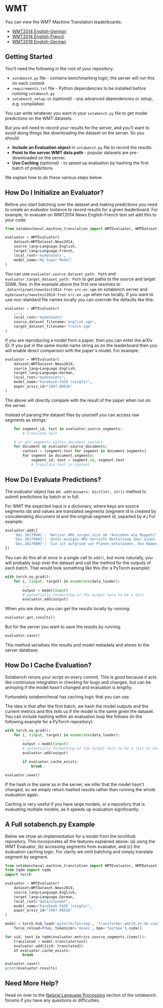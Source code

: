 # WMT

You can view the WMT Machine Translation leaderboards:

- [WMT2014 English-German](https://sotabench.com/benchmarks/machine-translation-on-wmt2014-english-german)
- [WMT2014 English-French](https://sotabench.com/benchmarks/machine-translation-on-wmt2014-english-french)
- [WMT2019 English-German](https://sotabench.com/benchmarks/machine-translation-on-wmt2019-english-german)

## Getting Started

You'll need the following in the root of your repository:

- `sotabench.py` file - contains benchmarking logic; the server will run this on each commit
- `requirements.txt` file - Python dependencies to be installed before running `sotabench.py`
- `sotabench_setup.sh` *(optional)* - any advanced dependencies or setup, e.g. compilation

You can write whatever you want in your `sotabench.py` file to get model predictions on the WMT datasets.

But you will need to record your results for the server, and you'll want to avoid doing things like
downloading the dataset on the server. So you should:

- **Include an Evaluation object** in `sotabench.py` file to record the results.
- **Point to the server WMT data path** - popular datasets are pre-downloaded on the server.
- **Use Caching** *(optional)* - to speed up evaluation by hashing the first batch of predictions.

We explain how to do these various steps below.

## How Do I Initialize an Evaluator?

Before you start batching over the dataset and making predictions you need
to create an evaluator instance to record results for a given leaderboard.
For example, to evaluate on WMT2014 News English-French test set add this
to your code:

``` python
from sotabencheval.machine_translation import WMTEvaluator, WMTDataset, Language

evaluator = WMTEvaluator(
    dataset=WMTDataset.News2014,
    source_lang=Language.English,
    target_lang=Language.French,
    local_root='mydatasets',
    model_name='My Super Model'
)
```

You can use `evaluator.source_dataset_path: Path` and `evaluator.target_dataset_path: Path`
to get paths to the source and target SGML files.
In the example above the first one resolves to `.data/nlp/wmt/newstest2014-fren-src.en.sgm` on
sotabench server and `mydatasets/newstest2014-fren-src.en.sgm` when run locally.
If you want to use non-standard file names locally you can override the defaults like this:

``` python
evaluator = WMTEvaluator(
    ...,
    local_root='mydatasets'
    source_dataset_filename='english.sgm',
    target_dataset_filename='french.sgm'
)
```

If you are reproducing a model from a paper, then you can enter the arXiv ID. If you
put in the same model name string as on the leaderboard
then you will enable direct comparison with the paper's model. For example:

``` python
evaluator = WMTEvaluator(
    dataset=WMTDataset.News2019,
    source_lang=Language.English,
    target_lang=Language.German,
    local_root="mydatasets",
    model_name="Facebook-FAIR (single)",
    paper_arxiv_id="1907.06616"
)
```

The above will directly compare with the result of the paper when run on the server.

Instead of parsing the dataset files by yourself you can access raw segments as strings:

``` python
    for segment_id, text in evaluator.source_segments:
        # translate text

    # or get segments within document context
    for document in evaluator.source_documents:
        context = [segment.text for segment in document.segments]
        for segment in document.segments:
            segment_id, text = segment.id, segment.text
            # translate text in context
```

## How Do I Evaluate Predictions?

The evaluator object has an `.add(answers: Dict[str, str])` method to submit predictions by batch or in full.

For WMT the expected input is a dictionary, where keys are source segments
ids and values are translated segments
(segment id is created by concatenating document id and the original segment id,
separted by `#`.) For example:

``` python
evaluator.add({
    'bbc.381790#1': 'Waliser AMs sorgen sich um "Aussehen wie Muppets"',
    'bbc.381790#2': 'Unter einigen AMs herrscht Bestürzung über einen...',
    'bbc.381790#3': 'Sie ist aufgrund von Plänen entstanden, den Namen...'
})
```

You can do this all at once in a single call to `add()`, but more naturally, you will
probably loop over the dataset and call the method for the outputs of each batch.
That would look something like this (for a PyTorch example):

``` python
with torch.no_grad():
    for i, (input, target) in enumerate(data_loader):
        ...
        output = model(input)
        # potentially formatting of the output here to be a dict
        evaluator.add(output)
```

When you are done, you can get the results locally by running:

``` python
evaluator.get_results()
```

But for the server you want to save the results by running:

``` python
evaluator.save()
```

This method serialises the results and model metadata and stores to the server database.

## How Do I Cache Evaluation?

Sotabench reruns your script on every commit. This is good because it acts like
continuous integration in checking for bugs and changes, but can be annoying
if the model hasn't changed and evaluation is lengthy.

Fortunately sotabencheval has caching logic that you can use.

The idea is that after the first batch, we hash the model outputs and the
current metrics and this tells us if the model is the same given the dataset.
You can include hashing within an evaluation loop like follows (in the following
example for a PyTorch repository):

``` python
with torch.no_grad():
    for i, (input, target) in enumerate(data_loader):
        ...
        output = model(input)
        # potentially formatting of the output here to be a list of dicts
        evaluator.add(output)

        if evaluator.cache_exists:
            break

evaluator.save()
```

If the hash is the same as in the server, we infer that the model hasn't changed, so
we simply return hashed results rather than running the whole evaluation again.

Caching is very useful if you have large models, or a repository that is evaluating
multiple models, as it speeds up evaluation significantly.

## A Full sotabench.py Example

Below we show an implementation for a model from the torchhub repository. This
incorporates all the features explained above: (a) using the WMT Evaluator,
(b) accessing segments from evaluator, and (c) the evaluation caching logic.
For clarity we omit batching and simply translate segment by segment.

``` python
from sotabencheval.machine_translation import WMTEvaluator, WMTDataset, Language
from tqdm import tqdm
import torch

evaluator = WMTEvaluator(
    dataset=WMTDataset.News2019,
    source_lang=Language.English,
    target_lang=Language.German,
    local_root="data/nlp/wmt",
    model_name="Facebook-FAIR (single)",
    paper_arxiv_id="1907.06616"
)

model = torch.hub.load('pytorch/fairseq', 'transformer.wmt19.en-de.single_model',
    force_reload=True, tokenizer='moses', bpe='fastbpe').cuda()

for sid, text in tqdm(evaluator.metrics.source_segments.items()):
    translated = model.translate(text)
    evaluator.add({sid: translated})
    if evaluator.cache_exists:
        break

evaluator.save()
print(evaluator.results)

```

## Need More Help?

Head on over to the [Natural Language Processing](https://forum.sotabench.com/c/nlp) section of the sotabench
forums if you have any questions or difficulties.
